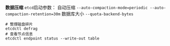 **数据压缩**
`etcd`启动参数：
自动压缩
`--auto-compaction-mode=periodic --auto-compaction-retention=30m` 
数据库大小
`--quota-backend-bytes`
```
# 整理磁盘碎片
etcdctl defrag
# 查看节点信息
etcdctl endpoint status --write-out table
```
